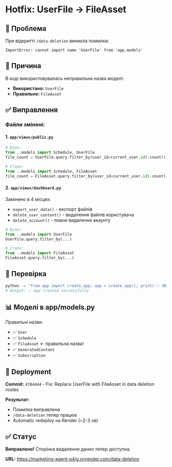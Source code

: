 # Hotfix: UserFile → FileAsset

## 🔴 Проблема

При відкритті `/data-deletion` виникла помилка:
```
ImportError: cannot import name 'UserFile' from 'app.models'
```

## 🎯 Причина

В коді використовувалась неправильна назва моделі:
- **Використано:** `UserFile`
- **Правильно:** `FileAsset`

## ✅ Виправлення

### Файли змінені:

#### 1. `app/views/public.py`
```python
# Було:
from ..models import Schedule, UserFile
file_count = UserFile.query.filter_by(user_id=current_user.id).count()

# Стало:
from ..models import Schedule, FileAsset
file_count = FileAsset.query.filter_by(user_id=current_user.id).count()
```

#### 2. `app/views/dashboard.py`
Замінено в 4 місцях:
- `export_user_data()` - експорт файлів
- `delete_user_content()` - видалення файлів користувача
- `delete_account()` - повне видалення акаунту

```python
# Було:
from ..models import UserFile
UserFile.query.filter_by(...)

# Стало:
from ..models import FileAsset
FileAsset.query.filter_by(...)
```

## 🧪 Перевірка

```bash
python -c "from app import create_app; app = create_app(); print('✅ OK')"
# Output: ✅ App created successfully
```

## 📊 Моделі в app/models.py

Правильні назви:
- ✅ `User`
- ✅ `Schedule`
- ✅ `FileAsset` ← правильна назва!
- ✅ `GeneratedContent`
- ✅ `Subscription`

## 🚀 Deployment

**Commit:** `4784d44` - Fix: Replace UserFile with FileAsset in data deletion routes

**Результат:** 
- Помилка виправлена
- `/data-deletion` тепер працює
- Automatic redeploy на Render (~2-3 хв)

## ✅ Статус

**Виправлено!** Сторінка видалення даних тепер доступна.

**URL:** https://marketing-agent-p4ig.onrender.com/data-deletion
